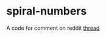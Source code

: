 # spiral-numbers
A code for comment on reddit [thread](https://www.reddit.com/r/ProgrammerHumor/comments/1ax8zh6/comment/krni1j8/?utm_source=share&amp;utm_medium=web3x&amp;utm_name=web3xcss&amp;utm_term=1&amp;utm_content=share_button) 
